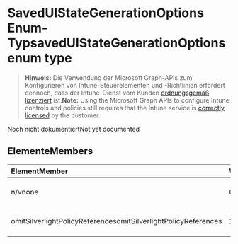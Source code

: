 # <a name="saveduistategenerationoptions-enum-type"></a><span data-ttu-id="53dc1-101">SavedUIStateGenerationOptions Enum-Typ</span><span class="sxs-lookup"><span data-stu-id="53dc1-101">savedUIStateGenerationOptions enum type</span></span>

> <span data-ttu-id="53dc1-102">**Hinweis:** Die Verwendung der Microsoft Graph-APIs zum Konfigurieren von Intune-Steuerelementen und -Richtlinien erfordert dennoch, dass der Intune-Dienst vom Kunden [ordnungsgemäß lizenziert](https://go.microsoft.com/fwlink/?linkid=839381) ist.</span><span class="sxs-lookup"><span data-stu-id="53dc1-102">**Note:** Using the Microsoft Graph APIs to configure Intune controls and policies still requires that the Intune service is [correctly licensed](https://go.microsoft.com/fwlink/?linkid=839381) by the customer.</span></span>

<span data-ttu-id="53dc1-103">Noch nicht dokumentiert</span><span class="sxs-lookup"><span data-stu-id="53dc1-103">Not yet documented</span></span>
## <a name="members"></a><span data-ttu-id="53dc1-104">Elemente</span><span class="sxs-lookup"><span data-stu-id="53dc1-104">Members</span></span>
|<span data-ttu-id="53dc1-105">Element</span><span class="sxs-lookup"><span data-stu-id="53dc1-105">Member</span></span>|<span data-ttu-id="53dc1-106">Wert</span><span class="sxs-lookup"><span data-stu-id="53dc1-106">Value</span></span>|<span data-ttu-id="53dc1-107">Beschreibung</span><span class="sxs-lookup"><span data-stu-id="53dc1-107">Description</span></span>|
|:---|:---|:---|
|<span data-ttu-id="53dc1-108">n/v</span><span class="sxs-lookup"><span data-stu-id="53dc1-108">none</span></span>|<span data-ttu-id="53dc1-109">0</span><span class="sxs-lookup"><span data-stu-id="53dc1-109">0</span></span>|<span data-ttu-id="53dc1-110">Noch nicht dokumentiert</span><span class="sxs-lookup"><span data-stu-id="53dc1-110">Not yet documented</span></span>|
|<span data-ttu-id="53dc1-111">omitSilverlightPolicyReferences</span><span class="sxs-lookup"><span data-stu-id="53dc1-111">omitSilverlightPolicyReferences</span></span>|<span data-ttu-id="53dc1-112">1</span><span class="sxs-lookup"><span data-stu-id="53dc1-112">1</span></span>|<span data-ttu-id="53dc1-113">Noch nicht dokumentiert</span><span class="sxs-lookup"><span data-stu-id="53dc1-113">Not yet documented</span></span>|



